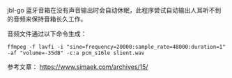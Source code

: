jbl-go 蓝牙音箱在没有声音输出时会自动休眠，此程序尝试自动输出人耳听不到的音频来保持音箱长久工作。

音频文件通过以下命令生成：

`ffmpeg -f lavfi -i "sine=frequency=20000:sample_rate=48000:duration=1" -af "volume=-35dB" -c:a pcm_s16le slient.wav`

参考文章：
https://www.simaek.com/archives/15/
